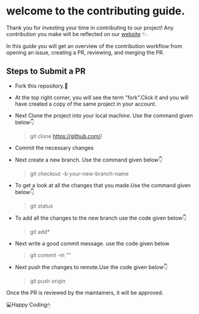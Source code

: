 # welcome to the contributing guide.

Thank you for investing your time in contributing to our project! Any contribution you make will be reflected on our [website](https://mini-project-indol.vercel.app/index.html) :sparkles:. 

In this guide you will get an overview of the contribution workflow from opening an issue, creating a PR, reviewing, and merging the PR.

## Steps to Submit a PR
- Fork this repository.🍴

- At the top right corner, you will see the term "fork".Click it and you will have created a copy of the same project in your account.

- Next Clone the project into your local machine. Use the command given below👇

    > git clone https://github.com/<yourUserName>/<projectName>

- Commit the necessary changes

- Next create a new branch. Use the command given below👇

    > git checkout -b your-new-branch-name

- To get a look at all the changes that you made.Use the command given below👇

    > git status

- To add all the changes to the new branch use the code given below👇

    > git add*

- Next write a good commit message. use the code given below

    > git commit -m "<message here>"

- Next push the changes to remote.Use the code given below👇

    > git push origin <add-your-branch-name>

Once the PR is reviewed by the maintainers, it will be approved.

💻Happy Coding🖱

<!-- # Contribution Rules.
- Fork the repo.
- Clone the forked copy of the project
- by using following command
> git clone https://github.com/Anudeep-313/mini-project.git
- create a new branch and then make changes to the project
>command : git checkout -b newbranch_name
- Make the required changes.
- after all the required changes
> steps to make the PR:
> 1. commit the changes:
> command : git commit -m "message"
> 2. push the changes:
> command : git push origin branch_name
- create a PR.
- **rules for making the PR:**
1. separately push changes in each file
2. changes should be properly explained
3. try to attach a screenshot of the changes
- Once the PR is reviewed the maintainers, it will be approved. 
-->
